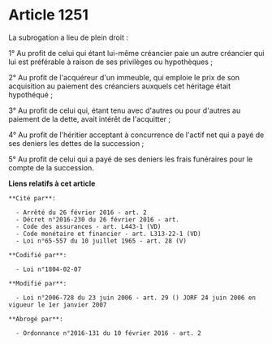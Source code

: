 # Article 1251

La subrogation a lieu de plein droit :

1° Au profit de celui qui étant lui-même créancier paie un autre créancier qui lui est préférable à raison de ses privilèges
ou hypothèques ;

2° Au profit de l'acquéreur d'un immeuble, qui emploie le prix de son acquisition au paiement des créanciers auxquels cet
héritage était hypothéqué ;

3° Au profit de celui qui, étant tenu avec d'autres ou pour d'autres au paiement de la dette, avait intérêt de l'acquitter ;

4° Au profit de l'héritier acceptant à concurrence de l'actif net qui a payé de ses deniers les dettes de la succession ;

5° Au profit de celui qui a payé de ses deniers les frais funéraires pour le compte de la succession.

**Liens relatifs à cet article**

	**Cité par**:

	  - Arrêté du 26 février 2016 - art. 2
	  - Décret n°2016-230 du 26 février 2016 - art.
	  - Code des assurances - art. L443-1 (VD)
	  - Code monétaire et financier - art. L313-22-1 (VD)
	  - Loi n°65-557 du 10 juillet 1965 - art. 28 (V)

	**Codifié par**:

	  - Loi n°1804-02-07

	**Modifié par**:

	  - Loi n°2006-728 du 23 juin 2006 - art. 29 () JORF 24 juin 2006 en vigueur le 1er janvier 2007

	**Abrogé par**:

	  - Ordonnance n°2016-131 du 10 février 2016 - art. 2
